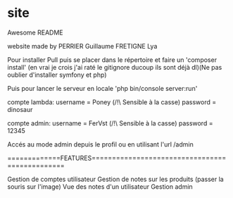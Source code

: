 # site

Awesome README

website made by PERRIER Guillaume FRETIGNE Lya

Pour installer Pull puis se placer dans le répertoire et faire un 'composer install' (en vrai je crois j'ai raté le gitignore ducoup ils sont déjà dl)(Ne pas oublier d'installer symfony et php)

Puis pour lancer le serveur en locale 'php bin/console server:run'




compte lambda:
  username = Poney                  (/!\ Sensible à la casse)
  password = dinosaur 
  
  
compte admin:
  username = FerVst                  (/!\ Sensible à la casse)
  password = 12345 
  
  
Accés au mode admin depuis le profil ou en utilisant l'url /admin

=============FEATURES===============================================

Gestion de comptes utilisateur
Gestion de notes sur les produits (passer la souris sur l'image)
Vue des notes d'un utilisateur
Gestion admin
